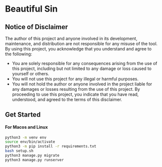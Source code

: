 # Beautiful Sin

## Notice of Disclaimer

The author of this project and anyone involved in its development, maintenance, and distribution are not responsible for any misuse of the tool. By using this project, you acknowledge that you understand and agree to the following:

- You are solely responsible for any consequences arising from the use of this project, including but not limited to any damage or loss caused to yourself or others.
- You will not use this project for any illegal or harmful purposes.
- You will not hold the author or anyone involved in the project liable for any damages or losses resulting from the use of this project.
  By proceeding to use this project, you indicate that you have read, understood, and agreed to the terms of this disclaimer.

## Get Started

#### For Macos and Linux

```bash
python3 -m venv env
source env/bin/activate
python3 -m pip install -r requirements.txt
bash setup.sh
python3 manage.py migrate
python3 manage.py runserver
```

